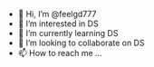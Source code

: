 - 👋 Hi, I’m @feelgd777
- 👀 I’m interested in DS
- 🌱 I’m currently learning DS
- 💞️ I’m looking to collaborate on DS
- 📫 How to reach me ...

<!---
feelgd777/feelgd777 is a ✨ special ✨ repository because its `README.md` (this file) appears on your GitHub profile.
You can click the Preview link to take a look at your changes.
--->
